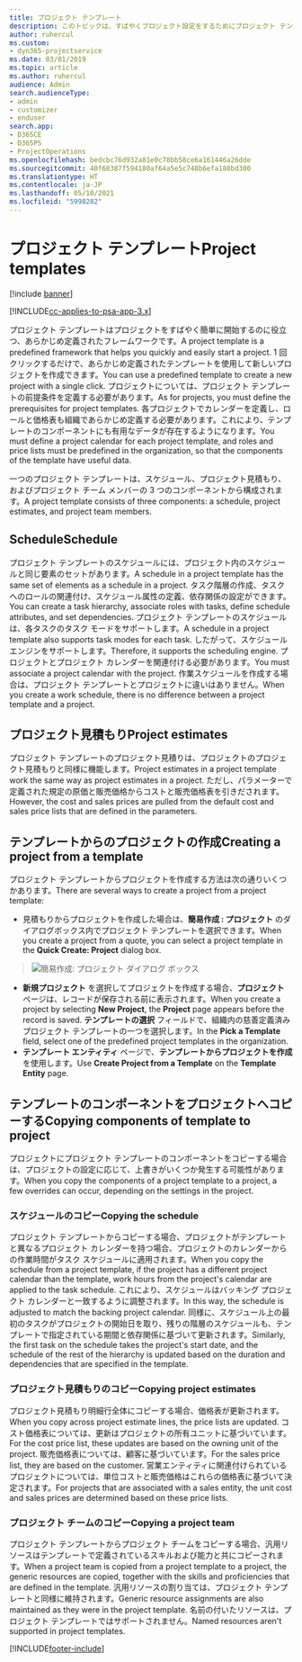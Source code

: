 ```yaml
---
title: プロジェクト テンプレート
description: このトピックは、すばやくプロジェクト設定をするためにプロジェクト テンプレートを使用する方法につい説明します。
author: ruhercul
ms.custom:
- dyn365-projectservice
ms.date: 03/01/2019
ms.topic: article
ms.author: ruhercul
audience: Admin
search.audienceType:
- admin
- customizer
- enduser
search.app:
- D365CE
- D365PS
- ProjectOperations
ms.openlocfilehash: bedcbc76d932a81e0c78bb58ce6a161446a26dde
ms.sourcegitcommit: 40f68387f594180af64a5e5c748b6efa188bd300
ms.translationtype: HT
ms.contentlocale: ja-JP
ms.lasthandoff: 05/10/2021
ms.locfileid: "5998282"
---
```

# <a name="project-templates"></a><span data-ttu-id="45a6f-103">プロジェクト テンプレート</span><span class="sxs-lookup"><span data-stu-id="45a6f-103">Project templates</span></span> 

[!include [banner](../includes/psa-now-project-operations.md)]

[!INCLUDE[cc-applies-to-psa-app-3.x](../includes/cc-applies-to-psa-app-3x.md)]

<span data-ttu-id="45a6f-104">プロジェクト テンプレートはプロジェクトをすばやく簡単に開始するのに役立つ、あらかじめ定義されたフレームワークです。</span><span class="sxs-lookup"><span data-stu-id="45a6f-104">A project template is a predefined framework that helps you quickly and easily start a project.</span></span> <span data-ttu-id="45a6f-105">1 回クリックするだけで、あらかじめ定義されたテンプレートを使用して新しいプロジェクトを作成できます。</span><span class="sxs-lookup"><span data-stu-id="45a6f-105">You can use a predefined template to create a new project with a single click.</span></span> <span data-ttu-id="45a6f-106">プロジェクトについては、プロジェクト テンプレートの前提条件を定義する必要があります。</span><span class="sxs-lookup"><span data-stu-id="45a6f-106">As for projects, you must define the prerequisites for project templates.</span></span> <span data-ttu-id="45a6f-107">各プロジェクトでカレンダーを定義し、ロールと価格表も組織であらかじめ定義する必要があります。これにより、テンプレートのコンポーネントにも有用なデータが存在するようになります。</span><span class="sxs-lookup"><span data-stu-id="45a6f-107">You must define a project calendar for each project template, and roles and price lists must be predefined in the organization, so that the components of the template have useful data.</span></span>

<span data-ttu-id="45a6f-108">一つのプロジェクト テンプレートは、スケジュール、プロジェクト見積もり、およびプロジェクト チーム メンバーの 3 つのコンポーネントから構成されます。</span><span class="sxs-lookup"><span data-stu-id="45a6f-108">A project template consists of three components: a schedule, project estimates, and project team members.</span></span>

## <a name="schedule"></a><span data-ttu-id="45a6f-109">Schedule</span><span class="sxs-lookup"><span data-stu-id="45a6f-109">Schedule</span></span>

<span data-ttu-id="45a6f-110">プロジェクト テンプレートのスケジュールには、プロジェクト内のスケジュールと同じ要素のセットがあります。</span><span class="sxs-lookup"><span data-stu-id="45a6f-110">A schedule in a project template has the same set of elements as a schedule in a project.</span></span> <span data-ttu-id="45a6f-111">タスク階層の作成、タスクへのロールの関連付け、スケジュール属性の定義、依存関係の設定ができます。</span><span class="sxs-lookup"><span data-stu-id="45a6f-111">You can create a task hierarchy, associate roles with tasks, define schedule attributes, and set dependencies.</span></span> <span data-ttu-id="45a6f-112">プロジェクト テンプレートのスケジュールは、各タスクのタスク モードをサポートします。</span><span class="sxs-lookup"><span data-stu-id="45a6f-112">A schedule in a project template also supports task modes for each task.</span></span> <span data-ttu-id="45a6f-113">したがって、スケジュール エンジンをサポートします。</span><span class="sxs-lookup"><span data-stu-id="45a6f-113">Therefore, it supports the scheduling engine.</span></span> <span data-ttu-id="45a6f-114">プロジェクトとプロジェクト カレンダーを関連付ける必要があります。</span><span class="sxs-lookup"><span data-stu-id="45a6f-114">You must associate a project calendar with the project.</span></span> <span data-ttu-id="45a6f-115">作業スケジュールを作成する場合は、プロジェクト テンプレートとプロジェクトに違いはありません。</span><span class="sxs-lookup"><span data-stu-id="45a6f-115">When you create a work schedule, there is no difference between a project template and a project.</span></span>

## <a name="project-estimates"></a><span data-ttu-id="45a6f-116">プロジェクト見積もり</span><span class="sxs-lookup"><span data-stu-id="45a6f-116">Project estimates</span></span>

<span data-ttu-id="45a6f-117">プロジェクト テンプレートのプロジェクト見積りは、プロジェクトのプロジェクト見積もりと同様に機能します。</span><span class="sxs-lookup"><span data-stu-id="45a6f-117">Project estimates in a project template work the same way as project estimates in a project.</span></span> <span data-ttu-id="45a6f-118">ただし、パラメーターで定義された規定の原価と販売価格からコストと販売価格表を引きだされます。</span><span class="sxs-lookup"><span data-stu-id="45a6f-118">However, the cost and sales prices are pulled from the default cost and sales price lists that are defined in the parameters.</span></span>

## <a name="creating-a-project-from-a-template"></a><span data-ttu-id="45a6f-119">テンプレートからのプロジェクトの作成</span><span class="sxs-lookup"><span data-stu-id="45a6f-119">Creating a project from a template</span></span>
 
<span data-ttu-id="45a6f-120">プロジェクト テンプレートからプロジェクトを作成する方法は次の通りいくつかあります。</span><span class="sxs-lookup"><span data-stu-id="45a6f-120">There are several ways to create a project from a project template:</span></span>

- <span data-ttu-id="45a6f-121">見積もりからプロジェクトを作成した場合は、**簡易作成 : プロジェクト** のダイアログボックス内でプロジェクト テンプレートを選択できます。</span><span class="sxs-lookup"><span data-stu-id="45a6f-121">When you create a project from a quote, you can select a project template in the **Quick Create: Project** dialog box.</span></span>

> ![簡易作成: プロジェクト ダイアログ ボックス](media/project-11.png)

- <span data-ttu-id="45a6f-123">**新規プロジェクト** を選択してプロジェクトを作成する場合、**プロジェクト** ページは、レコードが保存される前に表示されます。</span><span class="sxs-lookup"><span data-stu-id="45a6f-123">When you create a project by selecting **New Project**, the **Project** page appears before the record is saved.</span></span> <span data-ttu-id="45a6f-124">**テンプレートの選択** フィールドで、組織内の慈善定義済みプロジェクト テンプレートの一つを選択します。</span><span class="sxs-lookup"><span data-stu-id="45a6f-124">In the **Pick a Template** field, select one of the predefined project templates in the organization.</span></span>
- <span data-ttu-id="45a6f-125">**テンプレート エンティティ** ページで、**テンプレートからプロジェクトを作成** を使用します。</span><span class="sxs-lookup"><span data-stu-id="45a6f-125">Use **Create Project from a Template** on the **Template Entity** page.</span></span>

## <a name="copying-components-of-template-to-project"></a><span data-ttu-id="45a6f-126">テンプレートのコンポーネントをプロジェクトへコピーする</span><span class="sxs-lookup"><span data-stu-id="45a6f-126">Copying components of template to project</span></span>

<span data-ttu-id="45a6f-127">プロジェクトにプロジェクト テンプレートのコンポーネントをコピーする場合は、プロジェクトの設定に応じて、上書きがいくつか発生する可能性があります。</span><span class="sxs-lookup"><span data-stu-id="45a6f-127">When you copy the components of a project template to a project, a few overrides can occur, depending on the settings in the project.</span></span>

### <a name="copying-the-schedule"></a><span data-ttu-id="45a6f-128">スケジュールのコピー</span><span class="sxs-lookup"><span data-stu-id="45a6f-128">Copying the schedule</span></span>

<span data-ttu-id="45a6f-129">プロジェクト テンプレートからコピーする場合、プロジェクトがテンプレートと異なるプロジェクト カレンダーを持つ場合、プロジェクトのカレンダーからの作業時間がタスク スケジュールに適用されます。</span><span class="sxs-lookup"><span data-stu-id="45a6f-129">When you copy the schedule from a project template, if the project has a different project calendar than the template, work hours from the project's calendar are applied to the task schedule.</span></span> <span data-ttu-id="45a6f-130">これにより、スケジュールはバッキング プロジェクト カレンダーと一致するように調整されます。</span><span class="sxs-lookup"><span data-stu-id="45a6f-130">In this way, the schedule is adjusted to match the backing project calendar.</span></span> <span data-ttu-id="45a6f-131">同様に、スケジュール上の最初のタスクがプロジェクトの開始日を取り、残りの階層のスケジュールも、テンプレートで指定されている期間と依存関係に基づいて更新されます。</span><span class="sxs-lookup"><span data-stu-id="45a6f-131">Similarly, the first task on the schedule takes the project's start date, and the schedule of the rest of the hierarchy is updated based on the duration and dependencies that are specified in the template.</span></span> 

### <a name="copying-project-estimates"></a><span data-ttu-id="45a6f-132">プロジェクト見積もりのコピー</span><span class="sxs-lookup"><span data-stu-id="45a6f-132">Copying project estimates</span></span> 

<span data-ttu-id="45a6f-133">プロジェクト見積もり明細行全体にコピーする場合、価格表が更新されます。</span><span class="sxs-lookup"><span data-stu-id="45a6f-133">When you copy across project estimate lines, the price lists are updated.</span></span> <span data-ttu-id="45a6f-134">コスト価格表については、更新はプロジェクトの所有ユニットに基づいています。</span><span class="sxs-lookup"><span data-stu-id="45a6f-134">For the cost price list, these updates are based on the owning unit of the project.</span></span> <span data-ttu-id="45a6f-135">販売価格表については、顧客に基づいています。</span><span class="sxs-lookup"><span data-stu-id="45a6f-135">For the sales price list, they are based on the customer.</span></span> <span data-ttu-id="45a6f-136">営業エンティティに関連付けられているプロジェクトについては、単位コストと販売価格はこれらの価格表に基づいて決定されます。</span><span class="sxs-lookup"><span data-stu-id="45a6f-136">For projects that are associated with a sales entity, the unit cost and sales prices are determined based on these price lists.</span></span>

### <a name="copying-a-project-team"></a><span data-ttu-id="45a6f-137">プロジェクト チームのコピー</span><span class="sxs-lookup"><span data-stu-id="45a6f-137">Copying a project team</span></span>

<span data-ttu-id="45a6f-138">プロジェクト テンプレートからプロジェクト チームをコピーする場合、汎用リソースはテンプレートで定義されているスキルおよび能力と共にコピーされます。</span><span class="sxs-lookup"><span data-stu-id="45a6f-138">When a project team is copied from a project template to a project, the generic resources are copied, together with the skills and proficiencies that are defined in the template.</span></span> <span data-ttu-id="45a6f-139">汎用リソースの割り当ては、プロジェクト テンプレートと同様に維持されます。</span><span class="sxs-lookup"><span data-stu-id="45a6f-139">Generic resource assignments are also maintained as they were in the project template.</span></span> <span data-ttu-id="45a6f-140">名前の付いたリソースは、プロジェクト テンプレートではサポートされません。</span><span class="sxs-lookup"><span data-stu-id="45a6f-140">Named resources aren't supported in project templates.</span></span>


[!INCLUDE[footer-include](../includes/footer-banner.md)]